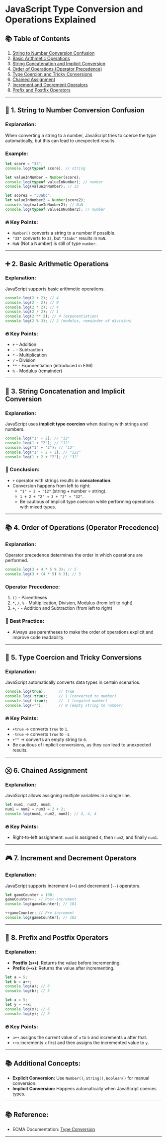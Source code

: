 # JavaScript Type Conversion and Operations Explained

## 📚 Table of Contents
1. [String to Number Conversion Confusion](#string-to-number-conversion-confusion)
2. [Basic Arithmetic Operations](#basic-arithmetic-operations)
3. [String Concatenation and Implicit Conversion](#string-concatenation-and-implicit-conversion)
4. [Order of Operations (Operator Precedence)](#order-of-operations-operator-precedence)
5. [Type Coercion and Tricky Conversions](#type-coercion-and-tricky-conversions)
6. [Chained Assignment](#chained-assignment)
7. [Increment and Decrement Operators](#increment-and-decrement-operators)
8. [Prefix and Postfix Operators](#prefix-and-postfix-operators)

---

## 🎯 1. String to Number Conversion Confusion
### Explanation:
When converting a string to a number, JavaScript tries to coerce the type automatically, but this can lead to unexpected results.

### Example:
```javascript
let score = "33";
console.log(typeof score); // string

let valueInNumber = Number(score);
console.log(typeof valueInNumber); // number
console.log(valueInNumber); // 33

let score2 = "33abc";
let valueInNumber2 = Number(score2);
console.log(valueInNumber2); // NaN
console.log(typeof valueInNumber2); // number
```

### 🔥 Key Points:
- `Number()` converts a string to a number if possible.
- `"33"` converts to `33`, but `"33abc"` results in `NaN`.
- `NaN` (Not a Number) is still of type `number`.

---

## ➕ 2. Basic Arithmetic Operations
### Explanation:
JavaScript supports basic arithmetic operations.

```javascript
console.log(2 + 2); // 4
console.log(2 - 2); // 0
console.log(2 * 2); // 4
console.log(2 / 2); // 1
console.log(2 ** 2); // 4 (exponentiation)
console.log(2 % 3); // 2 (modulus, remainder of division)
```

### 🔥 Key Points:
- `+` - Addition
- `-` - Subtraction
- `*` - Multiplication
- `/` - Division
- `**` - Exponentiation (introduced in ES6)
- `%` - Modulus (remainder)

---

## 🔗 3. String Concatenation and Implicit Conversion
### Explanation:
JavaScript uses **implicit type coercion** when dealing with strings and numbers.

```javascript
console.log("1" + 2); // "12"
console.log(1 + "2"); // "12"
console.log("1" + "2"); // "12"
console.log("1" + 2 + 2); // "122"
console.log(1 + 2 + "2"); // "32"
```

### 🧠 Conclusion:
- `+` operator with strings results in **concatenation**.
- Conversion happens from left to right:
    - `"1" + 2 → "12"` (string + number = string).
    - `1 + 2 + "2" → 3 + "2" → "32"`.
    - Be cautious of implicit type coercion while performing operations with mixed types.

---

## 📚 4. Order of Operations (Operator Precedence)
### Explanation:
Operator precedence determines the order in which operations are performed.

```javascript
console.log(3 + 4 * 5 % 3); // 5
console.log(3 + (4 * 5) % 3); // 5
```

### Operator Precedence:
1. `()` - Parentheses
2. `*`, `/`, `%` - Multiplication, Division, Modulus (from left to right)
3. `+`, `-` - Addition and Subtraction (from left to right)

### 🧠 Best Practice:
- Always use parentheses to make the order of operations explicit and improve code readability.

---

## 🔄 5. Type Coercion and Tricky Conversions
### Explanation:
JavaScript automatically converts data types in certain scenarios.

```javascript
console.log(true);      // true
console.log(+true);     // 1 (converted to number)
console.log(-true);     // -1 (negated number)
console.log(+"");       // 0 (empty string to number)
```

### 🔥 Key Points:
- `+true` → converts `true` to `1`.
- `-true` → converts `true` to `-1`.
- `+""` → converts an empty string to `0`.
- Be cautious of implicit conversions, as they can lead to unexpected results.

---

## ⛒️ 6. Chained Assignment
### Explanation:
JavaScript allows assigning multiple variables in a single line.

```javascript
let num1, num2, num3;
num1 = num2 = num3 = 2 + 2;
console.log(num1, num2, num3); // 4, 4, 4
```

### 🔥 Key Points:
- Right-to-left assignment: `num3` is assigned `4`, then `num2`, and finally `num1`.

---

## 🎮 7. Increment and Decrement Operators
### Explanation:
JavaScript supports increment (`++`) and decrement (`--`) operators.

```javascript
let gameCounter = 100;
gameCounter++; // Post-increment
console.log(gameCounter); // 101

++gameCounter; // Pre-increment
console.log(gameCounter); // 102
```

---

## 🚀 8. Prefix and Postfix Operators
### Explanation:
- **Postfix (`x++`)**: Returns the value before incrementing.
- **Prefix (`++x`)**: Returns the value after incrementing.

```javascript
let a = 5;
let b = a++;
console.log(a); // 6
console.log(b); // 5

let x = 5;
let y = ++x;
console.log(x); // 6
console.log(y); // 6
```

### 🔥 Key Points:
- `a++` assigns the current value of `a` to `b` and increments `a` after that.
- `++x` increments `x` first and then assigns the incremented value to `y`.

---

## 📚 Additional Concepts:
- **Explicit Conversion:** Use `Number()`, `String()`, `Boolean()` for manual conversion.
- **Implicit Conversion:** Happens automatically when JavaScript coerces types.

---

## 📚 Reference:
- ECMA Documentation: [Type Conversion](https://262.ecma-international.org/#sec-type-conversion)

---

